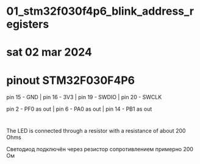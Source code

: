 # 01_stm32f030f4p6_blink_address_registers
# sat 02 mar 2024

# pinout STM32F030F4P6
pin 15 - GND |
pin 16 - 3V3 |
pin 19 - SWDIO |
pin 20 - SWCLK

pin 2  - PF0 as out |
pin 6  - PA0 as out |
pin 14 - PB1 as out

#
The LED is connected through a resistor with a resistance of about 200 Ohms

Светодиод подключён через резистор сопротивлением примерно 200 Ом